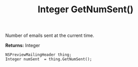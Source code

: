 ﻿---
uid: crmscript_ref_NSPreviewMailingHeader_GetNumSent
title: Integer GetNumSent()
intellisense: NSPreviewMailingHeader.GetNumSent
keywords: NSPreviewMailingHeader, GetNumSent
so.topic: reference
---

Number of emails sent at the current time.

**Returns:** Integer


```crmscript
NSPreviewMailingHeader thing;
Integer numSent  = thing.GetNumSent();
```


